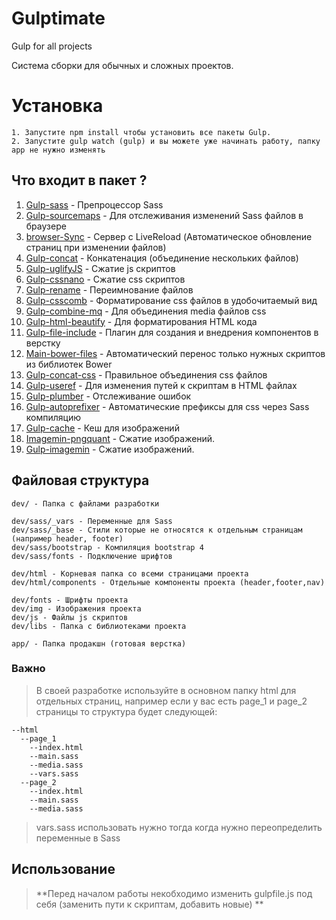 Gulptimate
======

Gulp for all projects 

Система сборки для обычных и сложных проектов.


# Установка
```
1. Запустите npm install чтобы установить все пакеты Gulp.
2. Запустите gulp watch (gulp) и вы можете уже начинать работу, папку app не нужно изменять
```

Что входит в пакет ?
---

1. <a href="">Gulp-sass</a> - Препроцессор Sass
2. <a href="">Gulp-sourcemaps</a> - Для отслеживания изменений Sass файлов в браузере
3. <a href="">browser-Sync</a> - Сервер с LiveReload (Автоматическое обновление страниц при изменении файлов)
4. <a href="">Gulp-concat</a> - Конкатенация (объединение нескольких файлов)
5. <a href="">Gulp-uglifyJS</a> - Сжатие js скриптов
6. <a href="">Gulp-cssnano</a> - Сжатие css скриптов
7. <a href="">Gulp-rename</a> - Переимнование файлов
8. <a href="">Gulp-csscomb</a> -  Форматирование css файлов в удобочитаемый вид
9. <a href="">Gulp-combine-mq</a> - Для объединения media файлов css
10. <a href="">Gulp-html-beautify</a> - Для форматирования HTML кода
11. <a href="">Gulp-file-include</a> - Плагин для создания и внедрения компонентов в верстку
12. <a href="">Main-bower-files</a> - Автоматический перенос только нужных скриптов из библиотек Bower
13. <a href="">Gulp-concat-css</a> - Правильное объединения css файлов
14. <a href="">Gulp-useref</a> - Для изменения путей к скриптам в HTML файлах
15. <a href="">Gulp-plumber</a> - Отслеживание ошибок
16. <a href="">Gulp-autoprefixer</a> - Автоматические префиксы для css через Sass компиляцию
17. <a href="">Gulp-cache</a> - Кеш для изображений
18. <a href="">Imagemin-pngquant</a> - Сжатие изображений.
19. <a href="">Gulp-imagemin</a> - Сжатие изображений.


Файловая структура
---


    dev/ - Папка с файлами разработки

    dev/sass/_vars - Переменные для Sass
    dev/sass/_base - Стили которые не относятся к отдельным страницам (например header, footer)
    dev/sass/bootstrap - Компиляция bootstrap 4
    dev/sass/fonts - Подключение шрифтов

    dev/html - Корневая папка со всеми страницами проекта
    dev/html/components - Отдельные компоненты проекта (header,footer,nav)

    dev/fonts - Шрифты проекта
    dev/img - Изображения проекта
    dev/js - Файлы js скриптов
    dev/libs - Папка с библиотеками проекта

    app/ - Папка продакшн (готовая верстка)
    
### Важно
>В своей разработке используйте в основном папку html для отдельных страниц, например если у вас есть page_1 и page_2 страницы то структура будет следующей:

```
--html
  --page_1
    --index.html
    --main.sass
    --media.sass
    --vars.sass
  --page_2
    --index.html
    --main.sass
    --media.sass
```

>vars.sass использовать нужно тогда когда нужно переопределить переменные в Sass

## Использование

>**Перед началом работы некобходимо изменить gulpfile.js под себя (заменить пути к скриптам, добавить новые) **




